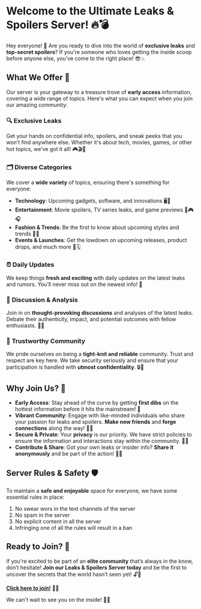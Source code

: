 # Welcome to the Ultimate Leaks & Spoilers Server! 🔥💣

Hey everyone! 🙌 Are you ready to dive into the world of **exclusive leaks** and **top-secret spoilers**? If you're someone who loves getting the inside scoop before anyone else, you've come to the right place! 😎💥

## What We Offer 🎁

Our server is your gateway to a treasure trove of **early access** information, covering a wide range of topics. Here's what you can expect when you join our amazing community:

### 🔍 **Exclusive Leaks**
Get your hands on confidential info, spoilers, and sneak peeks that you won’t find anywhere else. Whether it's about tech, movies, games, or other hot topics, we’ve got it all! 🎮🎬📱

### 🗂️ **Diverse Categories**
We cover a **wide variety** of topics, ensuring there's something for everyone:
- **Technology**: Upcoming gadgets, software, and innovations 🖥️📱
- **Entertainment**: Movie spoilers, TV series leaks, and game previews 🍿🎮🎧
- **Fashion & Trends**: Be the first to know about upcoming styles and trends 👗👠
- **Events & Launches**: Get the lowdown on upcoming releases, product drops, and much more 🚀🗓️

### ⏰ **Daily Updates**
We keep things **fresh and exciting** with daily updates on the latest leaks and rumors. You’ll never miss out on the newest info! 🚨

### 💬 **Discussion & Analysis**
Join in on **thought-provoking discussions** and analyses of the latest leaks. Debate their authenticity, impact, and potential outcomes with fellow enthusiasts. 🧠🤔

### 🤝 **Trustworthy Community**
We pride ourselves on being a **tight-knit and reliable** community. Trust and respect are key here. We take security seriously and ensure that your participation is handled with **utmost confidentiality**. 🔒👥

## Why Join Us? 🤩

- **Early Access**: Stay ahead of the curve by getting **first dibs** on the hottest information before it hits the mainstream! 🚀
- **Vibrant Community**: Engage with like-minded individuals who share your passion for leaks and spoilers. **Make new friends** and **forge connections** along the way! 🎉💬
- **Secure & Private**: Your **privacy** is our priority. We have strict policies to ensure the information and interactions stay within the community. 🕵️‍♂️
- **Contribute & Share**: Got your own leaks or insider info? **Share it anonymously** and be part of the action! 📝🤫

## Server Rules & Safety 🛡️

To maintain a **safe and enjoyable** space for everyone, we have some essential rules in place:

1. No swear wors in the text channels of the server
2. No spam in the server
3. No explicit content in all the server
4. Infringing one of all the rules will result in a ban

## Ready to Join? 🚀

If you're excited to be part of an **elite community** that’s always in the know, don’t hesitate! **Join our Leaks & Spoilers Server today** and be the first to uncover the secrets that the world hasn’t seen yet! 🔓👀

[**Click here to join!**](#) 🎉🎉

We can't wait to see you on the inside! 💬👾
